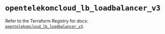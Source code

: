 # `opentelekomcloud_lb_loadbalancer_v3`

Refer to the Terraform Registry for docs: [`opentelekomcloud_lb_loadbalancer_v3`](https://registry.terraform.io/providers/opentelekomcloud/opentelekomcloud/1.36.31/docs/resources/lb_loadbalancer_v3).
